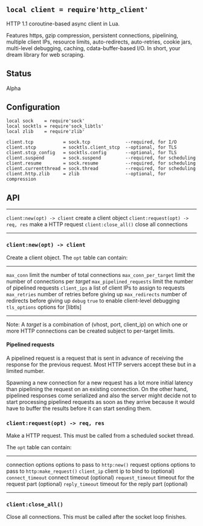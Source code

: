 
## `local client = require'http_client'`

HTTP 1.1 coroutine-based async client in Lua.

Features https, gzip compression, persistent connections, pipelining,
multiple client IPs, resource limits, auto-redirects, auto-retries,
cookie jars, multi-level debugging, caching, cdata-buffer-based I/O.
In short, your dream library for web scraping.

## Status

<warn>Alpha<warn>

## Configuration

~~~{.lua}
local sock    = require'sock'
local socktls = require'sock_libtls'
local zlib    = require'zlib'

client.tcp           = sock.tcp             --required, for I/O
client.stcp          = socktls.client_stcp  --optional, for TLS
client.stcp_config   = socktls.config       --optional, for TLS
client.suspend       = sock.suspend         --required, for scheduling
client.resume        = sock.resume          --required, for scheduling
client.currentthread = sock.thread          --required, for scheduling
client.http.zlib     = zlib                 --optional, for compression
~~~

## API

--------------------------------- --------------------------------------------
`client:new(opt) -> client`       create a client object
`client:request(opt) -> req, res` make a HTTP request
`client:close_all()`              close all connections
--------------------------------- --------------------------------------------

### `client:new(opt) -> client`

Create a client object. The `opt` table can contain:

--------------------------------- --------------------------------------------
`max_conn`                        limit the number of total connections
`max_conn_per_target`             limit the number of connections per _target_
`max_pipelined_requests`          limit the number of pipelined requests
`client_ips`                      a list of client IPs to assign to requests
`max_retries`                     number of retries before giving up
`max_redirects`                   number of redirects before giving up
`debug`                           `true` to enable client-level debugging
`tls_options`                     options for [libtls]
--------------------------------- --------------------------------------------

Note: A _target_ is a combination of (vhost, port, client_ip) on which
one or more HTTP connections can be created subject to per-target limits.

#### Pipelined requests

A pipelined request is a request that is sent in advance of receiving the
response for the previous request. Most HTTP servers accept these but
in a limited number.

Spawning a new connection for a new request has a lot more initial latency
than pipelining the request on an existing connection. On the other hand,
pipelined responses come serialized and also the server might decide not
to start processing pipelined requests as soon as they arrive because it
would have to buffer the results before it can start sending them.

### `client:request(opt) -> req, res`

Make a HTTP request. This must be called from a scheduled socket thread.

The `opt` table can contain:

--------------------------------- --------------------------------------------
connection options                options to pass to `http:new()`
request options                   options to pass to `http:make_request()`
`client_ip`                       client ip to bind to (optional)
`connect_timeout`                 connect timeout (optional)
`request_timeout`                 timeout for the request part (optional)
`reply_timeout`                   timeout for the reply part (optional)
--------------------------------- --------------------------------------------

### `client:close_all()`

Close all connections. This must be called after the socket loop finishes.
